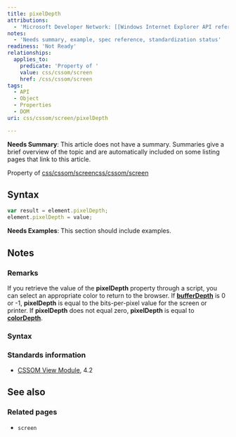 ```yaml
---
title: pixelDepth
attributions:
  - 'Microsoft Developer Network: [[Windows Internet Explorer API reference](http://msdn.microsoft.com/en-us/library/ie/hh828809%28v=vs.85%29.aspx) Article]'
notes:
  - 'Needs summary, example, spec reference, standardization status'
readiness: 'Not Ready'
relationships:
  applies_to:
    predicate: 'Property of '
    value: css/cssom/screen
    href: /css/cssom/screen
tags:
  - API
  - Object
  - Properties
  - DOM
uri: css/cssom/screen/pixelDepth

---
```

**Needs Summary**: This article does not have a summary. Summaries give a brief overview of the topic and are automatically included on some listing pages that link to this article.

Property of [css/cssom/screen](/css/cssom/screen)[css/cssom/screen](/css/cssom/screen)

## Syntax

``` js
var result = element.pixelDepth;
element.pixelDepth = value;
```

**Needs Examples**: This section should include examples.

## Notes

### Remarks

If you retrieve the value of the **pixelDepth** property through a script, you can select an appropriate color to return to the browser. If [**bufferDepth**](/css/cssom/screen/bufferDepth) is 0 or -1, **pixelDepth** is equal to the bits-per-pixel value for the screen or printer. If **pixelDepth** does not equal zero, **pixelDepth** is equal to [**colorDepth**](/css/cssom/screen/colorDepth).

### Syntax

### Standards information

-   [CSSOM View Module](http://go.microsoft.com/fwlink/p/?linkid=199793), 4.2

## See also

### Related pages

-   `screen`
